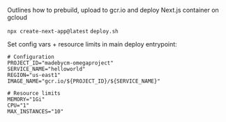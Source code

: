 Outlines how to prebuild, upload to gcr.io and deploy Next.js container on gcloud

`npx create-next-app@latest`
`deploy.sh`

Set config vars + resource limits in main deploy entrypoint:
```
# Configuration
PROJECT_ID="madebycm-omegaproject"
SERVICE_NAME="helloworld"
REGION="us-east1"
IMAGE_NAME="gcr.io/${PROJECT_ID}/${SERVICE_NAME}"

# Resource limits
MEMORY="1Gi"
CPU="1"
MAX_INSTANCES="10"
```
